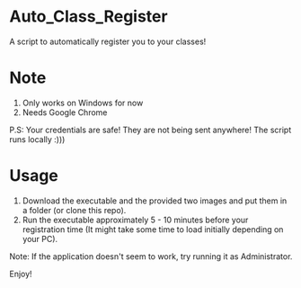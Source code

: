 # Auto_Class_Register
A script to automatically register you to your classes!

# Note
1. Only works on Windows for now
2. Needs Google Chrome

P.S: Your credentials are safe! They are not being sent anywhere! The script runs locally :)))

# Usage
1. Download the executable and the provided two images and put them in a folder (or clone this repo).
2. Run the executable approximately 5 - 10 minutes before your registration time (It might take some time to load initially depending on your PC).

Note: If the application doesn't seem to work, try running it as Administrator.

Enjoy!
